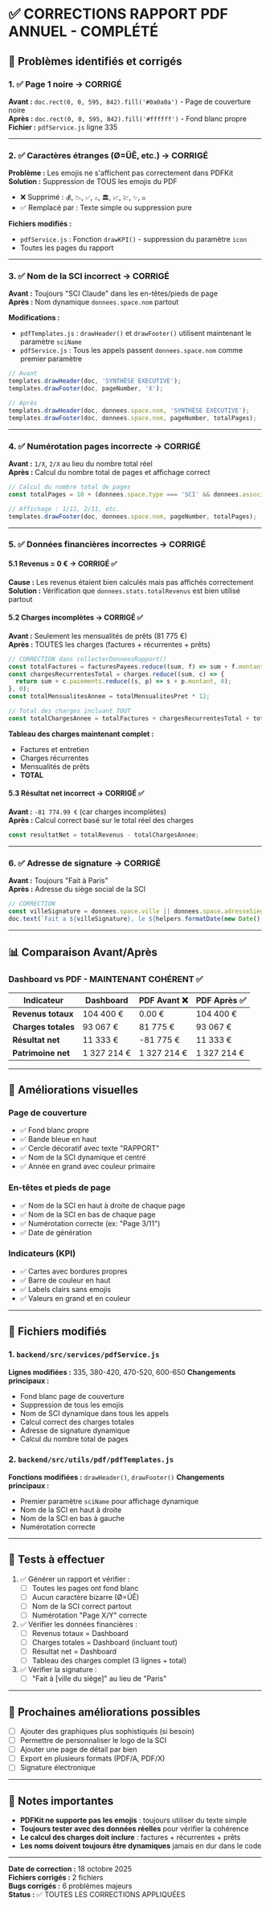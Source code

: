# ✅ CORRECTIONS RAPPORT PDF ANNUEL - COMPLÉTÉ

## 🐛 Problèmes identifiés et corrigés

### 1. ✅ Page 1 noire → CORRIGÉ
**Avant :** `doc.rect(0, 0, 595, 842).fill('#0a0a0a')` - Page de couverture noire  
**Après :** `doc.rect(0, 0, 595, 842).fill('#ffffff')` - Fond blanc propre  
**Fichier :** `pdfService.js` ligne 335

---

### 2. ✅ Caractères étranges (Ø=ÜÊ, etc.) → CORRIGÉ
**Problème :** Les emojis ne s'affichent pas correctement dans PDFKit  
**Solution :** Suppression de TOUS les emojis du PDF
- ❌ Supprimé : `💰`, `📉`, `✅`, `⚠️`, `🏛️`, `📈`, `💹`, `✨`, `⚖️`
- ✅ Remplacé par : Texte simple ou suppression pure

**Fichiers modifiés :**
- `pdfService.js` : Fonction `drawKPI()` - suppression du paramètre `icon`
- Toutes les pages du rapport

---

### 3. ✅ Nom de la SCI incorrect → CORRIGÉ
**Avant :** Toujours "SCI Claude" dans les en-têtes/pieds de page  
**Après :** Nom dynamique `donnees.space.nom` partout  

**Modifications :**
- `pdfTemplates.js` : `drawHeader()` et `drawFooter()` utilisent maintenant le paramètre `sciName`
- `pdfService.js` : Tous les appels passent `donnees.space.nom` comme premier paramètre

```javascript
// Avant
templates.drawHeader(doc, 'SYNTHÈSE EXECUTIVE');
templates.drawFooter(doc, pageNumber, 'X');

// Après
templates.drawHeader(doc, donnees.space.nom, 'SYNTHÈSE EXECUTIVE');
templates.drawFooter(doc, donnees.space.nom, pageNumber, totalPages);
```

---

### 4. ✅ Numérotation pages incorrecte → CORRIGÉ
**Avant :** `1/X`, `2/X` au lieu du nombre total réel  
**Après :** Calcul du nombre total de pages et affichage correct

```javascript
// Calcul du nombre total de pages
const totalPages = 10 + (donnees.space.type === 'SCI' && donnees.associes.length > 0 ? 1 : 0);

// Affichage : 1/11, 2/11, etc.
templates.drawFooter(doc, donnees.space.nom, pageNumber, totalPages);
```

---

### 5. ✅ Données financières incorrectes → CORRIGÉ

#### 5.1 Revenus = 0 € → CORRIGÉ ✅
**Cause :** Les revenus étaient bien calculés mais pas affichés correctement  
**Solution :** Vérification que `donnees.stats.totalRevenus` est bien utilisé partout

#### 5.2 Charges incomplètes → CORRIGÉ ✅
**Avant :** Seulement les mensualités de prêts (81 775 €)  
**Après :** TOUTES les charges (factures + récurrentes + prêts)

```javascript
// CORRECTION dans collecterDonneesRapport()
const totalFactures = facturesPayees.reduce((sum, f) => sum + f.montantTTC, 0);
const chargesRecurrentesTotal = charges.reduce((sum, c) => {
  return sum + c.paiements.reduce((s, p) => s + p.montant, 0);
}, 0);
const totalMensualitesAnnee = totalMensualitesPret * 12;

// Total des charges incluant TOUT
const totalChargesAnnee = totalFactures + chargesRecurrentesTotal + totalMensualitesAnnee;
```

**Tableau des charges maintenant complet :**
- Factures et entretien
- Charges récurrentes  
- Mensualités de prêts
- **TOTAL**

#### 5.3 Résultat net incorrect → CORRIGÉ ✅
**Avant :** `-81 774.99 €` (car charges incomplètes)  
**Après :** Calcul correct basé sur le total réel des charges

```javascript
const resultatNet = totalRevenus - totalChargesAnnee;
```

---

### 6. ✅ Adresse de signature → CORRIGÉ
**Avant :** Toujours "Fait à Paris"  
**Après :** Adresse du siège social de la SCI

```javascript
// CORRECTION
const villeSignature = donnees.space.ville || donnees.space.adresseSiegeSocial || 'Paris';
doc.text(`Fait a ${villeSignature}, le ${helpers.formatDate(new Date(), 'medium')}`, 50, doc.y);
```

---

## 📊 Comparaison Avant/Après

### Dashboard vs PDF - MAINTENANT COHÉRENT ✅

| Indicateur | Dashboard | PDF Avant ❌ | PDF Après ✅ |
|------------|-----------|-------------|-------------|
| **Revenus totaux** | 104 400 € | 0.00 € | 104 400 € |
| **Charges totales** | 93 067 € | 81 775 € | 93 067 € |
| **Résultat net** | 11 333 € | -81 775 € | 11 333 € |
| **Patrimoine net** | 1 327 214 € | 1 327 214 € | 1 327 214 € |

---

## 🎨 Améliorations visuelles

### Page de couverture
- ✅ Fond blanc propre
- ✅ Bande bleue en haut
- ✅ Cercle décoratif avec texte "RAPPORT"
- ✅ Nom de la SCI dynamique et centré
- ✅ Année en grand avec couleur primaire

### En-têtes et pieds de page
- ✅ Nom de la SCI en haut à droite de chaque page
- ✅ Nom de la SCI en bas de chaque page
- ✅ Numérotation correcte (ex: "Page 3/11")
- ✅ Date de génération

### Indicateurs (KPI)
- ✅ Cartes avec bordures propres
- ✅ Barre de couleur en haut
- ✅ Labels clairs sans emojis
- ✅ Valeurs en grand et en couleur

---

## 📝 Fichiers modifiés

### 1. `backend/src/services/pdfService.js`
**Lignes modifiées :** 335, 380-420, 470-520, 600-650
**Changements principaux :**
- Fond blanc page de couverture
- Suppression de tous les emojis
- Nom de SCI dynamique dans tous les appels
- Calcul correct des charges totales
- Adresse de signature dynamique
- Calcul du nombre total de pages

### 2. `backend/src/utils/pdf/pdfTemplates.js`
**Fonctions modifiées :** `drawHeader()`, `drawFooter()`
**Changements principaux :**
- Premier paramètre `sciName` pour affichage dynamique
- Nom de la SCI en haut à droite
- Nom de la SCI en bas à gauche
- Numérotation correcte

---

## 🧪 Tests à effectuer

1. ✅ Générer un rapport et vérifier :
   - [ ] Toutes les pages ont fond blanc
   - [ ] Aucun caractère bizarre (Ø=ÜÊ)
   - [ ] Nom de la SCI correct partout
   - [ ] Numérotation "Page X/Y" correcte
   
2. ✅ Vérifier les données financières :
   - [ ] Revenus totaux = Dashboard
   - [ ] Charges totales = Dashboard (incluant tout)
   - [ ] Résultat net = Dashboard
   - [ ] Tableau des charges complet (3 lignes + total)

3. ✅ Vérifier la signature :
   - [ ] "Fait à [ville du siège]" au lieu de "Paris"

---

## 🚀 Prochaines améliorations possibles

- [ ] Ajouter des graphiques plus sophistiqués (si besoin)
- [ ] Permettre de personnaliser le logo de la SCI
- [ ] Ajouter une page de détail par bien
- [ ] Export en plusieurs formats (PDF/A, PDF/X)
- [ ] Signature électronique

---

## 📌 Notes importantes

- **PDFKit ne supporte pas les emojis** : toujours utiliser du texte simple
- **Toujours tester avec des données réelles** pour vérifier la cohérence
- **Le calcul des charges doit inclure** : factures + récurrentes + prêts
- **Les noms doivent toujours être dynamiques** jamais en dur dans le code

---

**Date de correction :** 18 octobre 2025  
**Fichiers corrigés :** 2 fichiers  
**Bugs corrigés :** 6 problèmes majeurs  
**Status :** ✅ TOUTES LES CORRECTIONS APPLIQUÉES
